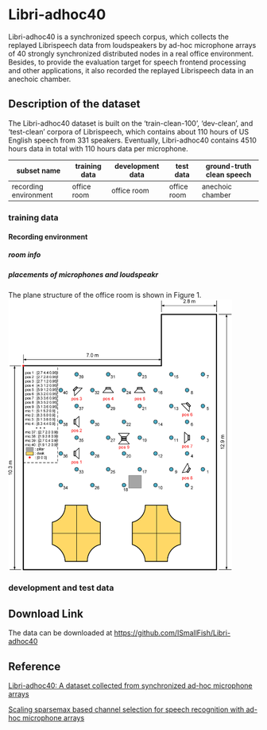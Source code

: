 # Libri-adhoc40
Libri-adhoc40 is a synchronized speech corpus, which collects the replayed Librispeech data from loudspeakers by ad-hoc microphone arrays of 40 strongly synchronized distributed nodes in a real office environment. Besides, to provide the evaluation target for speech frontend processing and other applications, it also recorded the replayed Librispeech data in an anechoic chamber.

## Description of the dataset
The Libri-adhoc40 dataset is built on the ‘train-clean-100’, ‘dev-clean’, and ‘test-clean’ corpora of Librispeech, which contains about 110 hours of US English speech from 331 speakers. Eventually, Libri-adhoc40 contains 4510 hours data in total with 110 hours data per microphone.

| subset name | training data  | development data | test data  | ground-truth clean speech  |
| --- | --- | --- | --- | --- |
| recording environment |office room  | office room  | office room | anechoic chamber  |

### training data

#### Recording environment

##### room info

##### placements of microphones and loudspeakr

The plane structure of the office room is shown in Figure 1.
<img src="https://github.com/ISmallFish/Libri-adhoc40/blob/main/images/train_rec_pic.jpg" width="450">

### development and test data


## Download Link
The data can be downloaded at https://github.com/ISmallFish/Libri-adhoc40

## Reference
[Libri-adhoc40: A dataset collected from synchronized ad-hoc microphone arrays](https://arxiv.org/abs/2103.15118)

[Scaling sparsemax based channel selection for speech recognition with ad-hoc microphone arrays](https://arxiv.org/abs/2103.15305)
